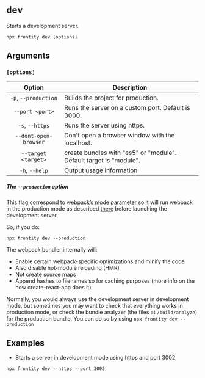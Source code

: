 # `dev`

Starts a development server.

```shell
npx frontity dev [options]
```

## Arguments

### **`[options]`**

|            Option            | Description                                                                                                                                  |
| :--------------------------: | -------------------------------------------------------------------------------------------------------------------------------------------- |
|       `-p`, `--production`       | Builds the project for production.                                                                          |
|        `--port <port>`         | Runs the server on a custom port. Default is 3000.                                                                                      |
|         `-s`, `--https`          | Runs the server using https. |
| `--dont-open-browser` | Don't open a browser window with the localhost.                                    |
|     `--target <target>`      | create bundles with "es5" or "module". Default target is "module".                                                                 |
| `-h`, `--help`  | Output usage information                                                                                                             |

##### The `--production` option

This flag correspond to [webpack’s mode parameter](https://webpack.js.org/configuration/mode/) so it will run webpack in the production mode as described [there](https://webpack.js.org/configuration/mode/) before launching the development server.

So, if you do:

```
npx frontity dev --production
```

The webpack bundler internally will:

- Enable certain webpack-specific optimizations and minify the code
- Also disable hot-module reloading (HMR)
- Not create source maps
- Append hashes to filenames so for caching purposes (more info on the how create-react-app does it)

Normally, you would always use the development server in development mode, but sometimes you may want to check that everything works in production mode, or check the bundle analyzer (the files at `/build/analyze`) for the production bundle. You can do so by using `npx frontity dev --production`

## Examples

- Starts a server in development mode using https and port 3002

```shell
npx frontity dev --https --port 3002
```
